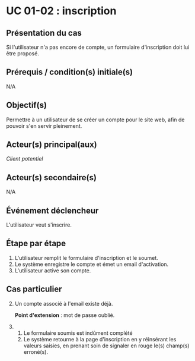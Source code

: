 # UC 01-02 : inscription

## Présentation du cas

Si l'utilisateur n'a pas encore de compte, un formulaire d'inscription doit lui être proposé.

## Prérequis / condition(s) initiale(s)

N/A

## Objectif(s)

Permettre à un utilisateur de se créer un compte pour le site web, afin de pouvoir s'en servir pleinement.

## Acteur(s) principal(aux)

*Client potentiel*

## Acteur(s) secondaire(s)

N/A

## Événement déclencheur

L'utilisateur veut s'inscrire.

## Étape par étape

1. L'utilisateur remplit le formulaire d'inscription et le soumet.
2. Le système enregistre le compte et émet un email d'activation.
3. L'utilisateur active son compte.

## Cas particulier

2. Un compte associé à l'email existe déjà.

   __Point d'extension__ : mot de passe oublié.


2. 1. Le formulaire soumis est indûment complété
   2. Le système retourne à la page d'inscription en y réinsérant les valeurs saisies, en prenant soin de signaler en rouge le(s) champ(s) erroné(s).
